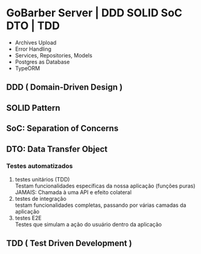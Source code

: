# GoBarber Server | DDD SOLID SoC DTO | TDD

* Archives Upload
* Error Handling
* Services, Repositories, Models
* Postgres as Database
* TypeORM

## DDD ( Domain-Driven Design )
## SOLID Pattern
## SoC: Separation of Concerns
## DTO: Data Transfer Object

### Testes automatizados
1. testes unitários (TDD)
   </br>
   Testam funcionalidades específicas da nossa aplicação (funções puras)
   </br>
   JAMAIS: Chamada à uma API e efeito colateral
2. testes de integração
   </br>
   testam funcionalidades completas, passando por várias camadas da aplicação
3. testes E2E
   </br>
   Testes que simulam a ação do usuário dentro da aplicação

## TDD ( Test Driven Development )
